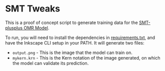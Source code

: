 # SMT Tweaks

This is a proof of concept script to generate training data for the [SMT-plusplus OMR Model](https://github.com/antoniorv6/SMT-plusplus).

To run, you will need to install the dependencies in [requirements.txt](requirements.txt), and have the Inkscape CLI setup in your PATH. It will generate two files:

- `output.png` - This is the image that the model can train on. 
- `mykern.krn` - This is the Kern notation of the image generated, on which the model can validate its prediction.
